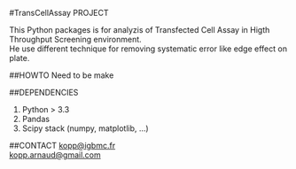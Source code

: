 #TransCellAssay PROJECT

This Python packages is for analyzis of Transfected Cell Assay in Higth Throughput Screening environment.  
He use different technique for removing systematic error like edge effect on plate.


##HOWTO
Need to be make

##DEPENDENCIES
1. Python > 3.3 
2. Pandas
3. Scipy stack (numpy, matplotlib, ...)

##CONTACT
kopp@igbmc.fr  
kopp.arnaud@gmail.com
